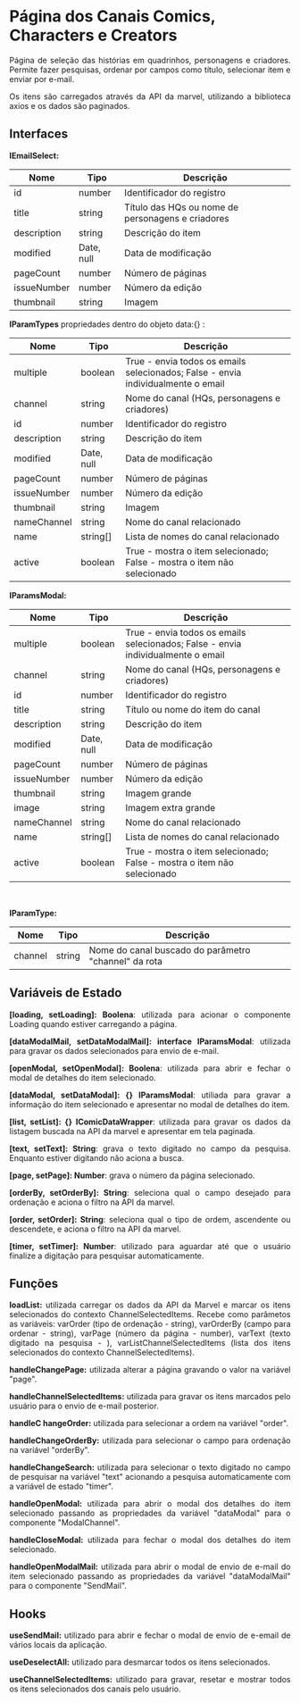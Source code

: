 <h1>Página dos Canais Comics, Characters e Creators</h1>

<p align="justify">
  Página de seleção das histórias em quadrinhos, personagens e criadores. Permite fazer pesquisas, ordenar por campos como título, selecionar item e enviar por e-mail.
</p>
<p align="justify">
  Os itens são carregados através da API da marvel, utilizando a biblioteca axios e os dados são paginados.
</p>

<h2>Interfaces</h2>
<p align="justify">
  <strong>IEmailSelect:</strong>
</p>

| Nome        | Tipo       | Descrição                                                    |
| ----------- | ---------- | -----------------------------------------------------------  |
| id          | number     | Identificador do registro                                    |
| title       | string     | Título das HQs ou nome de personagens e criadores            |
| description | string     | Descrição do item                                            |
| modified    | Date, null | Data de modificação                                          |
| pageCount   | number     | Número de páginas                                            |
| issueNumber | number     | Número da edição                                             |
| thumbnail   | string     | Imagem                                                       |

<p align="justify">
  <strong>IParamTypes</strong> propriedades dentro do objeto data:{} :
</p>

| Nome        | Tipo       | Descrição                                                    |
| ----------- | ---------- | -----------------------------------------------------------  |
| multiple    | boolean    | True - envia todos os emails selecionados; False - envia individualmente o email|
| channel     | string     | Nome do canal (HQs, personagens e criadores)                 |
| id          | number     | Identificador do registro                                    |
| description | string     | Descrição do item                                            |
| modified    | Date, null | Data de modificação                                          |
| pageCount   | number     | Número de páginas                                            |
| issueNumber | number     | Número da edição                                             |
| thumbnail   | string     | Imagem                                                       |
| nameChannel | string     | Nome do canal relacionado                                    |
| name        | string[]   | Lista de nomes do canal relacionado                          |
| active      | boolean    | True - mostra o item selecionado; False - mostra o item não selecionado|

<p align="justify">
  <strong>IParamsModal:</strong>
</p>

| Nome        | Tipo       | Descrição                                                    |
| ----------- | ---------- | -----------------------------------------------------------  |
| multiple    | boolean    | True - envia todos os emails selecionados; False - envia individualmente o email|
| channel     | string     | Nome do canal (HQs, personagens e criadores)                 |
| id          | number     | Identificador do registro                                    |
| title       | string     | Título ou nome do item do canal                              |
| description | string     | Descrição do item                                            |
| modified    | Date, null | Data de modificação                                          |
| pageCount   | number     | Número de páginas                                            |
| issueNumber | number     | Número da edição                                             |
| thumbnail   | string     | Imagem grande                                                |
| image       | string     | Imagem extra grande                                          |
| nameChannel | string     | Nome do canal relacionado                                    |
| name        | string[]   | Lista de nomes do canal relacionado                          |
| active      | boolean    | True - mostra o item selecionado; False - mostra o item não selecionado|

<br />
<p align="justify">
  <strong>IParamType:</strong>
</p>

| Nome        | Tipo       | Descrição                                                    |
| ----------- | ---------- | ------------------------------------------------------------ |
| channel     | string     | Nome do canal buscado do parâmetro "channel" da rota         |

<h2>Variáveis de Estado</h2>
<p align="justify">
  <strong>[loading, setLoading]: Boolena</strong>: utilizada para acionar o componente Loading quando estiver carregando a página.
</p>
<p align="justify">
  <strong>[dataModalMail, setDataModalMail]: interface IParamsModal</strong>: utilizada para gravar os dados selecionados para envio de e-mail.
</p>
<p align="justify">
  <strong>[openModal, setOpenModal]: Boolena</strong>: utilizada para abrir e fechar o modal de detalhes do item selecionado.
</p>
<p align="justify">
  <strong>[dataModal, setDataModal]: {} IParamsModal</strong>: utiliada para gravar a informação do item selecionado e apresentar no modal de detalhes do item.
</p>
<p align="justify">
  <strong>[list, setList]: {} IComicDataWrapper</strong>: utilizada para gravar os dados da listagem buscada na API da marvel e apresentar em tela paginada.
</p>
<p align="justify">
  <strong>[text, setText]: String</strong>: grava o texto digitado no campo da pesquisa. Enquanto estiver digitando não aciona a busca.
</p>
<p align="justify">
  <strong>[page, setPage]: Number</strong>: grava o número da página selecionado.
</p>
<p align="justify">
  <strong>[orderBy, setOrderBy]: String</strong>: seleciona qual o campo desejado para ordenação e aciona o filtro na API da marvel.
</p>
<p align="justify">
  <strong>[order, setOrder]: String</strong>: seleciona qual o tipo de ordem, ascendente ou descendete, e aciona o filtro na API da marvel.
</p>
<p align="justify">
  <strong>[timer, setTimer]: Number</strong>: utilizado para aguardar até que o usuário finalize a digitação para pesquisar automaticamente.
</p>

<h2>Funções</h2>
<p align="justify">
  <strong>loadList:</strong> utilizada carregar os dados da API da Marvel e marcar os itens selecionados do contexto ChannelSelectedItems. Recebe como parâmetos as variáveis: varOrder (tipo de ordenação - string), varOrderBy (campo para ordenar - string), varPage (número da página - number), varText (texto digitado na pesquisa - ), varListChannelSelectedItems (lista dos itens selecionados do contexto ChannelSelectedItems).
</p>

<p align="justify">
  <strong>handleChangePage:</strong> utilizada alterar a página gravando o valor na variável "page".
</p>

<p align="justify">
  <strong>handleChannelSelectedItems:</strong> utilizada para gravar os itens marcados pelo usuário para o envio de e-mail posterior.
</p>

<p align="justify">
  <strong>handleC hangeOrder:</strong> utilizada para selecionar a ordem na variável "order".
</p>

<p align="justify">
  <strong>handleChangeOrderBy:</strong> utilizada para selecionar o campo para ordenação na variável "orderBy".
</p>

<p align="justify">
  <strong>handleChangeSearch:</strong> utilizada para selecionar o texto digitado no campo de pesquisar na variável "text" acionando a pesquisa automaticamente com a variável de estado "timer".
</p>

<p align="justify">
  <strong>handleOpenModal:</strong> utilizada para abrir o modal dos detalhes do item selecionado passando as propriedades da variável "dataModal" para o componente "ModalChannel".
</p>

<p align="justify">
  <strong>handleCloseModal:</strong> utilizada para fechar o modal dos detalhes do item selecionado.
</p>

<p align="justify">
  <strong>handleOpenModalMail:</strong> utilizada para abrir o modal de envio de e-mail do item selecionado passando as propriedades da variável "dataModalMail" para o componente "SendMail".
</p>

<h2>Hooks</h2>
<p align="justify">
  <strong>useSendMail:</strong> utilizado para abrir e fechar o modal de envio de e-email de vários locais da aplicação.
</p>

<p align="justify">
  <strong>useDeselectAll:</strong> utilizado para desmarcar todos os itens selecionados.
</p>

<p align="justify">
  <strong>useChannelSelectedItems:</strong> utilizado para gravar, resetar e mostrar todos os itens selecionados dos canais pelo usuário.
</p>
